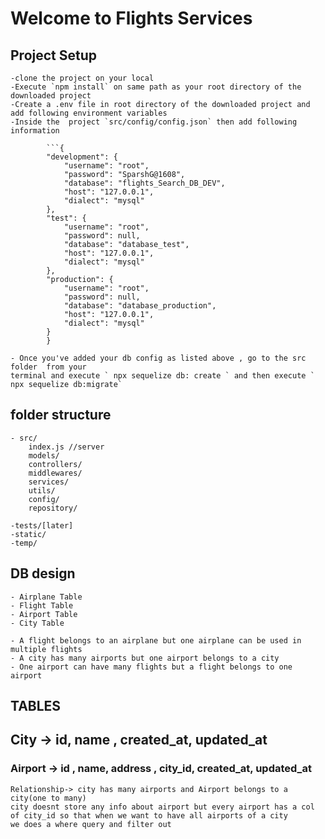 # Welcome to Flights Services

## Project Setup

    -clone the project on your local
    -Execute `npm install` on same path as your root directory of the downloaded project
    -Create a .env file in root directory of the downloaded project and add following environment variables
    -Inside the  project `src/config/config.json` then add following information

````
        ```{
        "development": {
            "username": "root",
            "password": "SparshG@1608",
            "database": "flights_Search_DB_DEV",
            "host": "127.0.0.1",
            "dialect": "mysql"
        },
        "test": {
            "username": "root",
            "password": null,
            "database": "database_test",
            "host": "127.0.0.1",
            "dialect": "mysql"
        },
        "production": {
            "username": "root",
            "password": null,
            "database": "database_production",
            "host": "127.0.0.1",
            "dialect": "mysql"
        }
        }
````

    - Once you've added your db config as listed above , go to the src folder  from your
    terminal and execute ` npx sequelize db: create ` and then execute ` npx sequelize db:migrate`

## folder structure

    - src/
        index.js //server
        models/
        controllers/
        middlewares/
        services/
        utils/
        config/
        repository/

    -tests/[later]
    -static/
    -temp/

## DB design

    - Airplane Table
    - Flight Table
    - Airport Table
    - City Table

    - A flight belongs to an airplane but one airplane can be used in multiple flights
    - A city has many airports but one airport belongs to a city
    - One airport can have many flights but a flight belongs to one airport

## TABLES

## City -> id, name , created_at, updated_at

### Airport -> id , name, address , city_id, created_at, updated_at

    Relationship-> city has many airports and Airport belongs to a city(one to many)
    city doesnt store any info about airport but every airport has a col of city_id so that when we want to have all airports of a city
    we does a where query and filter out
